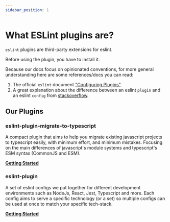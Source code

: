 ```yaml
---
sidebar_position: 1
---
```


# What ESLint plugins are?

`eslint` plugins are third-party extensions for eslint.

Before using the plugin, you have to install it.

Because our docs focus on opinionated conventions, for more general understanding here are some references/docs you can read:

1. The official `eslint` document ["Configuring Plugins"](https://eslint.org/docs/latest/user-guide/configuring/plugins).
2. A great explanation about the difference between an eslint `plugin` and an eslint `config` from [stackoverflow](https://stackoverflow.com/a/54522973/11554280).

## Our Plugins

### eslint-plugin-migrate-to-typescript

A compact plugin that aims to help you migrate existing javascript projects to typescript easily, with minimum effort, and minimum mistakes. Focusing on the main differences of javascript's module systems and typescript's ESM syntax (CommonJS and ESM).

**[Getting Started](./migrate-to-typescript/getting-started.md)**


### eslint-plugin

A set of eslint configs we put together for different development environments such as NodeJs, React, Jest, Typescript and more.
Each config aims to serve a specific technology (or a set) so multiple configs can be used at once to match your specific tech-stack.

**[Getting Started](./eslint-plugin/getting-started.md)**

